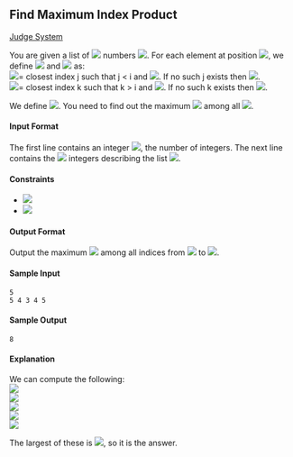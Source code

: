 ## Find Maximum Index Product

[Judge System](https://www.hackerrank.com/challenges/find-maximum-index-product/problem)

You are given a list of <img src="https://latex.codecogs.com/svg.latex?\Large&space;N"> numbers <img src="https://latex.codecogs.com/svg.latex?\Large&space;a_1,a_2,...,a_n">. For each element at position <img src="https://latex.codecogs.com/svg.latex?\Large&space;i(1\le{i}\le{N})">, we define <img src="https://latex.codecogs.com/svg.latex?\Large&space;Left(i)"> and <img src="https://latex.codecogs.com/svg.latex?\Large&space;Right(i)"> as:<br>
<img src="https://latex.codecogs.com/svg.latex?\Large&space;Left(i)">= closest index j such that j < i and <img src="https://latex.codecogs.com/svg.latex?\Large&space;a_j>a_k">. If no such j exists then <img src="https://latex.codecogs.com/svg.latex?\Large&space;Left(i)=0">.<br>
<img src="https://latex.codecogs.com/svg.latex?\Large&space;Right(i)">= closest index k such that k > i and <img src="https://latex.codecogs.com/svg.latex?\Large&space;a_k>a_i">. If no such k exists then <img src="https://latex.codecogs.com/svg.latex?\Large&space;Right(i)=0">.

We define <img src="https://latex.codecogs.com/svg.latex?\Large&space;IndexProduct(i)=Left(i)*Right(i)">. You need to find out the maximum <img src="https://latex.codecogs.com/svg.latex?\Large&space;IndexProduct(i)"> among all <img src="https://latex.codecogs.com/svg.latex?\Large&space;i">.

#### Input Format

The first line contains an integer <img src="https://latex.codecogs.com/svg.latex?\Large&space;N">, the number of integers. The next line contains the <img src="https://latex.codecogs.com/svg.latex?\Large&space;N"> integers describing the list <img src="https://latex.codecogs.com/svg.latex?\Large&space;a[1..N]">.

#### Constraints
- <img src="https://latex.codecogs.com/svg.latex?\Large&space;1\le{N}\le{10^5}">
- <img src="https://latex.codecogs.com/svg.latex?\Large&space;1\le{a_i}\le{10^9}">

#### Output Format

Output the maximum <img src="https://latex.codecogs.com/svg.latex?\Large&space;IndexProduct"> among all indices from <img src="https://latex.codecogs.com/svg.latex?\Large&space;1"> to <img src="https://latex.codecogs.com/svg.latex?\Large&space;N">.

#### Sample Input
```
5
5 4 3 4 5
```
#### Sample Output
```
8
```
#### Explanation

We can compute the following:<br>
<img src="https://latex.codecogs.com/svg.latex?\Large&space;IndexProduct(1)=0"><br>
<img src="https://latex.codecogs.com/svg.latex?\Large&space;IndexProduct(2)=1\times{5}=5"><br>
<img src="https://latex.codecogs.com/svg.latex?\Large&space;IndexProduct(3)=2\times{4}=8"><br>
<img src="https://latex.codecogs.com/svg.latex?\Large&space;IndexProduct(4)=1\times{5}=5"><br>
<img src="https://latex.codecogs.com/svg.latex?\Large&space;IndexProduct(5)=0"><br>

The largest of these is <img src="https://latex.codecogs.com/svg.latex?\Large&space;8">, so it is the answer.
